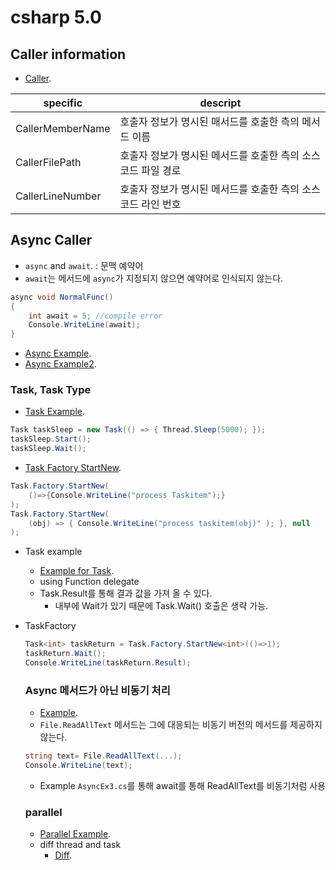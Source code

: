 # csharp 5.0

## Caller information

- [Caller](./CallerEx.cs). 

|specific|descript|
|---|---|
|CallerMemberName|호출자 정보가 명시된 매서드를 호출한 측의 메서드 이름|
|CallerFilePath|호출자 정보가 명시된 메서드를 호출한 측의 소스코드 파일 경로 |
|CallerLineNumber|호출자 정보가 명시된 메서드를 호출한 측의 소스코드 라인 번호 |

## Async Caller

- `async` and `await`. : 문맥 예약어 
- `await`는 메서드에 `async`가 지정되지 않으면 예약어로 인식되지 않는다. 

```csharp
async void NormalFunc()
{
    int await = 5; //compile error
    Console.WriteLine(await);
}

```

- [Async Example](./asyncEx.cs). 
- [Async Example2](./asyncEx2.cs). 

### Task, Task<TResult> Type

- [Task Example](./TaskEx.cs). 

```csharp
Task taskSleep = new Task(() => { Thread.Sleep(5000); });
taskSleep.Start();
taskSleep.Wait();
```

- [Task Factory StartNew](./TaskFactoryStartNew.md). 

```csharp
Task.Factory.StartNew(
    ()=>{Console.WriteLine("process Taskitem");}
);
Task.Factory.StartNew(
    (obj) => { Console.WriteLine("process taskitem(obj)" ); }, null
);
```

- Task<object> example
    - [Example for Task](./TaskEx2.cs). 
    - using Function<TResult> delegate 
    - Task.Result를 통해 결과 값을 가져 올 수 있다. 
      - 내부에 Wait가 있기 때문에 Task.Wait() 호출은 생략 가능.  

- TaskFactory 

```csharp
Task<int> taskReturn = Task.Factory.StartNew<int>(()=>1);
taskReturn.Wait();
Console.WriteLine(taskReturn.Result);
```

### Async 메서드가 아닌 비동기 처리 

- [Example](./AsyncEx3.cs). 
- `File.ReadAllText` 메서드는 그에 대응되는 비동기 버전의 메서드를 제공하지 않는다. 

```csharp
string text= File.ReadAllText(...);
Console.WriteLine(text);
```

- Example `AsyncEx3.cs`를 통해 await를 통해 ReadAllText를 비동기처럼 사용 

### parallel 

- [Parallel Example](./ParallelEx.cs). 
- diff thread and task
  - [Diff](./diff_thread_task.md).  


